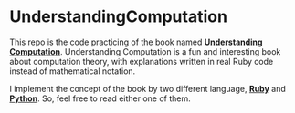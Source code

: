 # UnderstandingComputation

This repo is the code practicing of the book named [**Understanding Computation**](
http://computationbook.com/). Understanding Computation is a fun and interesting book 
about computation theory, with explanations written in real Ruby code instead of 
mathematical notation.

I implement the concept of the book by two different language, [**Ruby**](
https://github.com/Prodesire/UderstaningComputation/tree/master/ruby) and [**Python**](
https://github.com/Prodesire/UderstaningComputation/tree/master/python). 
So, feel free to read either one of them.
